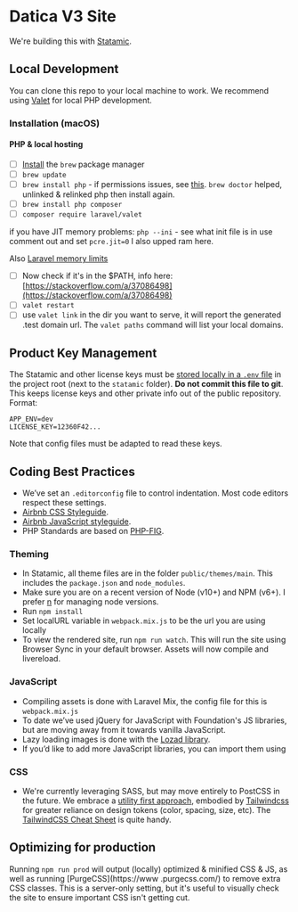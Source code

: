 # Datica V3 Site

We're building this with [Statamic](https://statamic.com/). 

## Local Development

You can clone this repo to your local machine to work. We recommend using [Valet](https://laravel.com/docs/5.8/valet) for local PHP development.

### Installation (macOS)

#### PHP & local hosting

- [ ]  [Install](https://brew.sh/) the `brew` package manager
- [ ]  `brew update`
- [ ]  `brew install php` - if permissions issues, see [this](https://github.com/jakubroztocil/httpie/issues/645). `brew doctor` helped, unlinked & relinked php then install again.
- [ ]  `brew install php composer`
- [ ]  `composer require laravel/valet`

if you have JIT memory problems:
`php --ini` - see what init file is in use
comment out and set `pcre.jit=0` I also upped ram here.

Also [Laravel memory limits](https://laracasts.com/discuss/channels/laravel/laravel-valet-memory-limit) 

- [ ]  Now check if it's in the $PATH, info here: [https://stackoverflow.com/a/37086498](https://stackoverflow.com/a/37086498)
- [ ]  `valet restart`
- [ ]  use `valet link` in the dir you want to serve, it will report the generated .test domain url. The `valet paths` command will list your local domains.

## Product Key Management

The Statamic and other license keys must be [stored locally in a `.env` file](https://docs.statamic.com/environments) in the project root (next to the `statamic` folder). **Do not commit this file to git**. This keeps license keys and other private info out of the public repository. Format:

```
APP_ENV=dev
LICENSE_KEY=12360F42...
```
Note that config files must be adapted to read these keys.

## Coding Best Practices
- We’ve set an `.editorconfig` file to control indentation. Most code editors respect these settings.
- [Airbnb CSS Styleguide](https://github.com/airbnb/css).
- [Airbnb JavaScript styleguide](https://github.com/airbnb/javascript).
- PHP Standards are based on [PHP-FIG](https://www.php-fig.org/).

### Theming
- In Statamic, all theme files are in the folder `public/themes/main`. This includes the `package.json` and
 `node_modules`.
- Make sure you are on a recent version of Node (v10+) and NPM (v6+). I prefer [n](https://github.com/tj/n) for managing node versions.
- Run `npm install`
- Set localURL variable in `webpack.mix.js` to be the url you are using locally
- To view the rendered site, run `npm run watch`. This will run the site using Browser Sync in your default browser. Assets will now compile and livereload.

### JavaScript
- Compiling assets is done with Laravel Mix, the config file for this is `webpack.mix.js`
- To date we’ve used jQuery for JavaScript with Foundation's JS libraries, but are moving away from it towards vanilla JavaScript. 
- Lazy loading images is done with the [Lozad library](https://apoorv.pro/lozad.js/).
- If you’d like to add more JavaScript libraries, you can import them using 

### CSS
- We're currently leveraging SASS, but may move entirely to PostCSS in the future. We embrace a [utility first approach](https://frontstuff.io/in-defense-of-utility-first-css), embodied by [Tailwindcss](https://tailwindcss.com/) for greater reliance on design tokens (color, spacing, size, etc). The [TailwindCSS Cheat Sheet](https://nerdcave.com/tailwind-cheat-sheet) is quite handy.

## Optimizing for production

Running `npm run prod` will output (locally) optimized & minified CSS & JS, as well as running [PurgeCSS](https://www
.purgecss.com/) to remove extra CSS classes. This is a server-only setting, but it's useful to visually check
 the site to ensure important CSS isn't getting cut.